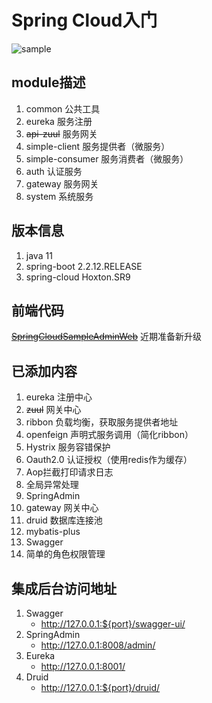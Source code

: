 # Spring Cloud入门

![sample](/file/service_v1.0.png)

## module描述

1. common 公共工具
2. eureka 服务注册
3. ~~api-zuul~~ 服务网关
4. simple-client 服务提供者（微服务）
5. simple-consumer 服务消费者（微服务）
6. auth 认证服务
7. gateway 服务网关
8. system 系统服务

## 版本信息

1. java 11
2. spring-boot 2.2.12.RELEASE
3. spring-cloud Hoxton.SR9

## 前端代码

[~~SpringCloudSampleAdminWeb~~](https://github.com/sdwfqin/SpringCloudSampleAdminWeb) 近期准备新升级

## 已添加内容

1. eureka 注册中心
2. ~~zuul~~ 网关中心
3. ribbon 负载均衡，获取服务提供者地址
4. openfeign 声明式服务调用（简化ribbon）
5. Hystrix 服务容错保护
6. Oauth2.0 认证授权（使用redis作为缓存）
7. Aop拦截打印请求日志
8. 全局异常处理
9. SpringAdmin
10. gateway 网关中心
11. druid 数据库连接池
12. mybatis-plus 
13. Swagger
14. 简单的角色权限管理

## 集成后台访问地址

1. Swagger
    - http://127.0.0.1:${port}/swagger-ui/
2. SpringAdmin
    - http://127.0.0.1:8008/admin/
3. Eureka
    - http://127.0.0.1:8001/
4. Druid
    - http://127.0.0.1:${port}/druid/
